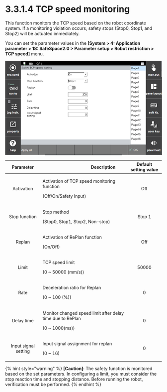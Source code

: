 ﻿# 3.3.1.4 TCP speed monitoring

This function monitors the TCP speed based on the robot coordinate system. If a monitoring violation occurs, safety stops (Stop0, Stop1, and Stop2) will be actuated immediately.

You can set the parameter values in the **\[System > 4: Application parameter > 18: SafeSpace2.0 > Parameter setup > Robot restriction > TCP speed]** menu.

![Window for setting TCP speed parameters](../../../_assets/tcp_speed_param.PNG)

| **Parameter** | 　　　　　　　　　**Description**                                                  |  **Default setting value** |
| :------: | ---------------------------------------------------------------- | :---------: |
| Activation | <p>Activation of TCP speed monitoring function</p><p>(Off/On/Safety Input)</p> |   Off  |
| Stop function |   <p>Stop method</p><p>(Stop0, Stop1, Stop2, Non-stop)</p>  | Stop 1 |
| Replan |   <p>Activation of RePlan function</p><p>(On/Off)</p>  |  Off |
| Limit |   <p>TCP speed limit</p><p>(0 ~ 50000 (mm/s))</p>  | 50000 |
| Rate |   <p>Deceleration ratio for Replan</p><p>(0 ~ 100 (%))</p>  | 0 |
| Delay time |   <p>Monitor changed speed limit after delay time due to RePlan</p><p>(0 ~ 1000(ms))</p>  | 0 |
| Input signal setting |   <p> Input signal assignment for replan</p><p>(0 ~ 16)</p>  |  0 |

{% hint style="warning" %}
**\[Caution]**: The safety function is monitored based on the set parameters. In configuring a limit, you must consider the stop reaction time and stopping distance. Before running the robot, verification must be performed.
{% endhint %}
 